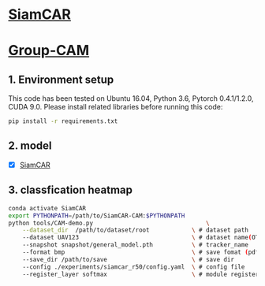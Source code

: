 # [SiamCAR](https://openaccess.thecvf.com/content_CVPR_2020/html/Guo_SiamCAR_Siamese_Fully_Convolutional_Classification_and_Regression_for_Visual_Tracking_CVPR_2020_paper.html)
# [Group-CAM](https://arxiv.org/pdf/2103.13859v4.pdf)


## 1. Environment setup
This code has been tested on Ubuntu 16.04, Python 3.6, Pytorch 0.4.1/1.2.0, CUDA 9.0.
Please install related libraries before running this code: 
```bash
pip install -r requirements.txt
```

## 2. model
- [x] [SiamCAR](https://github.com/ohhhyeahhh/SiamCAR)

## 3. classfication heatmap
```bash 
conda activate SiamCAR
export PYTHONPATH=/path/to/SiamCAR-CAM:$PYTHONPATH
python tools/CAM-demo.py                                \
	--dataset_dir  /path/to/dataset/root            \ # dataset path
	--dataset UAV123                                \ # dataset name(OTB100, GOT10k, LaSOT, UAV123)
	--snapshot snapshot/general_model.pth           \ # tracker_name
	--format bmp                                    \ # save fomat (pdf,png,jpg,bmp)   
	--save_dir /path/to/save                        \ # save dir
	--config ./experiments/siamcar_r50/config.yaml  \ # config file
	--register_layer softmax                        \ # module register name
```
